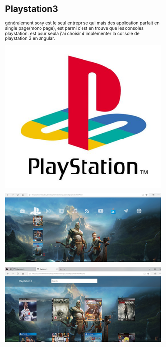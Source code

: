 # Playstation3
généralement sony est le seul entreprise qui mais des application parfait en single page(mono page), est parmi c'est en trouve que les consoles playstation. est pour seula j'ai choisir d'implémenter la console de playstation 3 en angular.


![image](https://github.com/davidlotfi/Playstation3/blob/master/playstationlogo.jpg)

![image](https://github.com/davidlotfi/Playstation3/blob/master/img1.jpg)

![image](https://github.com/davidlotfi/Playstation3/blob/master/img2.jpg)




